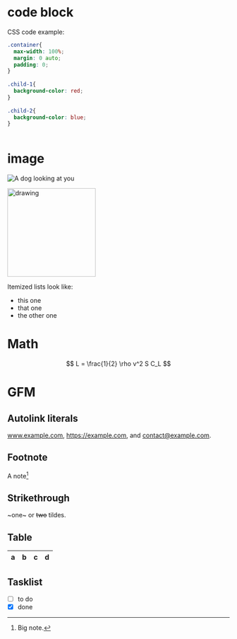 
# code block

CSS code example:
 
~~~css
.container{
  max-width: 100%;
  margin: 0 auto;
  padding: 0;
}
 
.child-1{
  background-color: red;
}
 
.child-2{
  background-color: blue;
}
 
~~~

# image

![A dog looking at you](https://ichef.bbci.co.uk/news/976/cpsprodpb/17638/production/_124800859_gettyimages-817514614.jpg)

<img src="https://ichef.bbci.co.uk/news/976/cpsprodpb/17638/production/_124800859_gettyimages-817514614.jpg" alt="drawing" width="200"/>

Itemized lists look like:

*   this one
*   that one
*   the other one


# Math

$$
L = \frac{1}{2} \rho v^2 S C_L
$$

# GFM

## Autolink literals

www.example.com, https://example.com, and contact@example.com.

## Footnote

A note[^1]

[^1]: Big note.

## Strikethrough

~one~ or ~~two~~ tildes.

## Table

| a | b  |  c |  d  |
| - | :- | -: | :-: |

## Tasklist

* [ ] to do
* [x] done
